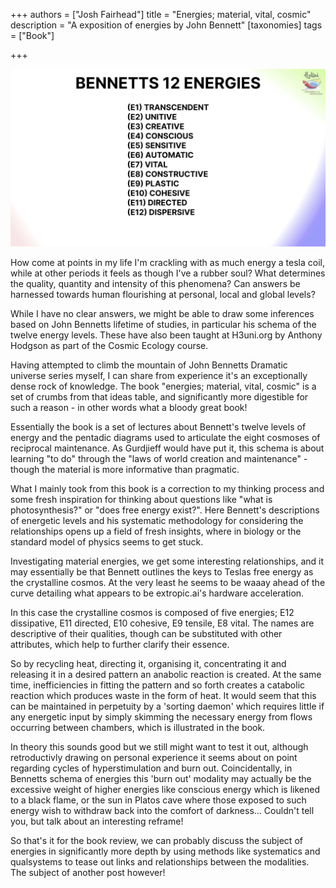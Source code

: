 +++
authors = ["Josh Fairhead"]
title = "Energies; material, vital, cosmic"
description = "A exposition of energies by John Bennett"
[taxonomies]
tags = ["Book"]

+++

![Energies](12Energies.png)

How come at points in my life I'm crackling with as much energy a tesla coil, while at other periods it feels as though I've a rubber soul? What determines the quality, quantity and intensity of this phenomena? Can answers be harnessed towards human flourishing at personal, local and global levels? 

While I have no clear answers, we might be able to draw some inferences based on John Bennetts lifetime of studies, in particular his schema of the twelve energy levels. These have also been taught at H3uni.org by Anthony Hodgson as part of the Cosmic Ecology course. 

Having attempted to climb the mountain of John Bennetts Dramatic universe series myself, I can share from experience it's an exceptionally dense rock of knowledge. The book "energies; material, vital, cosmic" is a set of crumbs from that ideas table, and significantly more digestible for such a reason - in other words what a bloody great book! 

Essentially the book is a set of lectures about Bennett's twelve levels of energy and the pentadic diagrams used to articulate the eight cosmoses of reciprocal maintenance. As Gurdjieff would have put it, this schema is about learning "to do" through the "laws of world creation and maintenance" - though the material is more informative than pragmatic. 

What I mainly took from this book is a correction to my thinking process and some fresh inspiration for thinking about questions like "what is photosynthesis?" or "does free energy exist?". Here Bennett's descriptions of energetic levels and his systematic methodology for considering the relationships opens up a field of fresh insights, where in biology or the standard model of physics seems to get stuck. 

Investigating material energies, we get some interesting relationships, and it may essentially be that Bennett outlines the keys to Teslas free energy as the crystalline cosmos. At the very least he seems to be waaay ahead of the curve detailing what appears to be extropic.ai's hardware acceleration. 

In this case the crystalline cosmos is composed of five energies; E12 dissipative, E11 directed, E10 cohesive, E9 tensile, E8 vital. The names are descriptive of their qualities, though can be substituted with other attributes, which help to further clarify their essence. 

So by recycling heat, directing it, organising it, concentrating it and releasing it in a desired pattern an anabolic reaction is created. At the same time, inefficiencies in fitting the pattern and so forth creates a catabolic reaction which produces waste in the form of heat. It would seem that this can be maintained in perpetuity by a 'sorting daemon' which requires little if any energetic input by simply skimming the necessary energy from flows occurring between chambers, which is illustrated in the book. 

In theory this sounds good but we still might want to test it out, although retroductivly drawing on personal experience it seems about on point regarding cycles of hyperstimulation and burn out. Coincidentally, in Bennetts schema of energies this 'burn out' modality may actually be the excessive weight of higher energies like conscious energy which is likened to a black flame, or the sun in Platos cave where those exposed to such energy wish to withdraw back into the comfort of darkness... Couldn't tell you, but talk about an interesting reframe! 

So that's it for the book review, we can probably discuss the subject of energies in significantly more depth by using methods like systematics and qualsystems to tease out links and relationships between the modalities. The subject of another post however! 